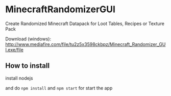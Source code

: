 # MinecraftRandomizerGUI

Create Randomized Minecraft Datapack for Loot Tables, Recipes or Texture Pack

Download (windows): http://www.mediafire.com/file/tu2z5x3598ckbpz/Minecraft_Randomizer_GUI.exe/file

## How to install

install nodejs

and do `npm install`
and `npm start` for start the app
